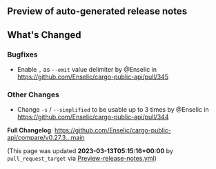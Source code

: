 ## Preview of auto-generated release notes
<!-- Release notes generated using configuration in .github/release.yml at main -->

## What's Changed
### Bugfixes
* Enable `,` as `--omit` value delimiter by @Enselic in https://github.com/Enselic/cargo-public-api/pull/345
### Other Changes
* Change `-s` / `--simplified` to be usable up to 3 times by @Enselic in https://github.com/Enselic/cargo-public-api/pull/344


**Full Changelog**: https://github.com/Enselic/cargo-public-api/compare/v0.27.3...main


(This page was updated **2023-03-13T05:15:16+00:00** by `pull_request_target` via [Preview-release-notes.yml](https://github.com/Enselic/cargo-public-api/actions/runs/4401643541))
